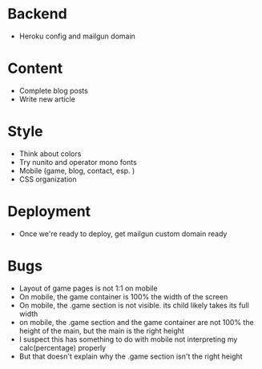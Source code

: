 # Backend
* Heroku config and mailgun domain

# Content
* Complete blog posts
* Write new article

# Style
* Think about colors
* Try nunito and operator mono fonts
* Mobile (game, blog, contact, esp. )
* CSS organization

# Deployment
* Once we're ready to deploy, get mailgun custom domain ready

# Bugs
* Layout of game pages is not 1:1 on mobile
* On mobile, the game container is 100% the width of the screen
* On mobile, the .game section is not visible. its child likely takes its full width
* on mobile, the .game section and the game container are not 100% the height of the main, but the main is the right height
* I suspect this has something to do with mobile not interpreting my calc(percentage) properly
* But that doesn't explain why the .game section isn't the right height